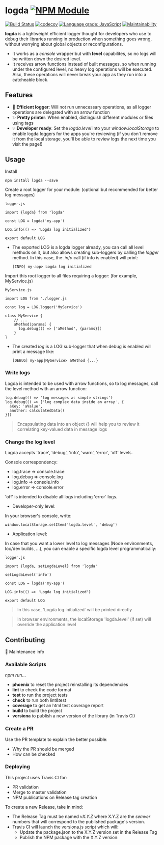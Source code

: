 # logda [![NPM Module](https://img.shields.io/npm/v/logda.svg)](https://www.npmjs.com/package/logda)

[![Build Status](https://travis-ci.org/alextremp/logda.svg?branch=master)](https://travis-ci.org/alextremp/logda)
[![codecov](https://codecov.io/gh/alextremp/logda/branch/master/graph/badge.svg)](https://codecov.io/gh/alextremp/logda)
[![Language grade: JavaScript](https://img.shields.io/lgtm/grade/javascript/g/alextremp/logda.svg?logo=lgtm&logoWidth=18)](https://lgtm.com/projects/g/alextremp/logda/context:javascript)
[![Maintainability](https://api.codeclimate.com/v1/badges/53000060cbda73bad602/maintainability)](https://codeclimate.com/github/alextremp/logda/maintainability)

**logda** is a lightweight efficient logger thought for developers who use to debug their libraries running in production when something goes wrong, without worrying about global objects or reconfigurations.

* It works as a _console_ wrapper but with **level** capabilites, so no logs will be written down the desired level.
* It receives arrow functions instead of built messages, so when running under the configured level, no heavy log operations will be executed. Also, these operations will never break your app as they run into a catcheable block. 

## Features

* :rocket: **Efficient logger**: Will not run unnecessary operations, as all logger operations are delegated with an arrow function
* :sparkles: **Pretty printer**: When enabled, distinguish different modules or files using tags 
* :bulb: **Developer ready**: Set the _logda.level_ into your _window.localStorage_ to enable logda loggers for the apps you're reviewing (if you don't remove it from the local storage, you'll be able to review logs the next time you visit the page!)

## Usage

Install

```
npm install logda --save
```

Create a root logger for your module: (optional but recommended for better log messages)

`logger.js`
``` ecmascript 6
import {logda} from 'logda'

const LOG = logda('my-app')

LOG.info(() => 'Logda log initialized')

export default LOG
```

* The exported LOG is a logda logger already, you can call all level methods on it, but also allows creating sub-loggers by calling the _logger_ method. In this case, the _.info_ call (if info is enabled) will print:

  ```
  [INFO] my-app> Logda log initialized
  ```

Import this root logger to all files requiring a logger: (for example, MyService.js)

`MyService.js`
``` ecmascript 6
import LOG from './logger.js

const log = LOG.logger('MyService')

class MyService {
    // ...
    aMethod(params) {
      log.debug(() => ['aMethod', {params}])
    }
}

```

* The created _log_ is a LOG sub-logger that when debug is enabled will print a message like:
  ```
  [DEBUG] my-app|MyService> aMethod {...}
  ```

### Write logs

Logda is intended to be used with arrow functions, so to log messages, call the level method with an arrow function:

```ecmascript 6
log.debug(() => 'log messages as simple strings')
log.debug(() => ['log complex data inside an array', {
  aKey: 'aValue',
  another: calculatedData()
}])
```

>Encapsulating data into an object {} will help you to review it correlating key-valued data in message logs

### Change the log level

Logda accepts 'trace', 'debug', 'info', 'warn', 'error', 'off' levels.

Console correspondency:
* log.trace => console.trace
* log.debug => console.log
* log.info => console.info
* log.error => console.error

'off' is intended to disable all logs including 'error' logs.

* Developer-only level:

In your browser's console, write:

```
window.localStorage.setItem('logda.level', 'debug')
```

* Application level:

In case that you want a lower level to log messages (Node environments, loc/dev builds, ...), you can enable a specific logda level programmatically:

`logger.js`
``` ecmascript 6
import {logda, setLogdaLevel} from 'logda'

setLogdaLevel('info')

const LOG = logda('my-app')

LOG.info(() => 'Logda log initialized')

export default LOG
```

>In this case, 'Logda log initialized' will be printed directly

>In browser environments, the localStorage 'logda.level' (if set) will override the application level

## Contributing

:wrench: Maintenance info

### Available Scripts

_npm run_...
* **phoenix** to reset the project reinstalling its dependencies
* **lint** to check the code format
* **test** to run the project tests
* **check** to run both lint&test
* **coverage** to get an html test coverage report
* **build** to build the project
* **versiona** to publish a new version of the library (in Travis CI)

### Create a PR

Use the PR template to explain the better possible:
* Why the PR should be merged
* How can be checked

### Deploying

This project uses Travis CI for:
* PR validation
* Merge to master validation
* NPM publications on Release tag creation

To create a new Release, take in mind:
* The Release Tag must be named *vX.Y.Z* where X.Y.Z are the _semver_ numbers that will correspond to the published package's version.
* Travis CI will launch the versiona.js script which will:
  * Update the package.json to the X.Y.Z version set in the Release Tag
  * Publish the NPM package with the X.Y.Z version
